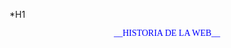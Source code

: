 *H1
<p align="center" style="color: blue; font-family: 'Times New Roman';">
 __HISTORIA DE LA WEB__
</p>
